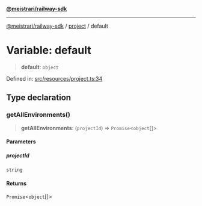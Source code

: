 [**@meistrari/railway-sdk**](../../README.md)

***

[@meistrari/railway-sdk](../../README.md) / [project](../README.md) / default

# Variable: default

> **default**: `object`

Defined in: [src/resources/project.ts:34](https://github.com/meistrari/railway-sdk/blob/a8a3608a7b1f0ebbb42838fcf133ac76b58513a4/src/resources/project.ts#L34)

## Type declaration

### getAllEnvironments()

> **getAllEnvironments**: (`projectId`) => `Promise`\<`object`[]\>

#### Parameters

##### projectId

`string`

#### Returns

`Promise`\<`object`[]\>
